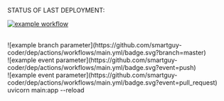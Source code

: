 STATUS OF LAST DEPLOYMENT:<br>

[![example workflow](https://github.com/smartguy-coder/dep/actions/workflows/main.yml/badge.svg)](https://github.com/smartguy-coder/dep/actions/workflows/main.yml/badge.svg)

<br>
![example branch parameter](https://github.com/smartguy-coder/dep/actions/workflows/main.yml/badge.svg?branch=master)<br>
![example event parameter](https://github.com/smartguy-coder/dep/actions/workflows/main.yml/badge.svg?event=push)<br>
![example event parameter](https://github.com/smartguy-coder/dep/actions/workflows/main.yml/badge.svg?event=pull_request)<br>
uvicorn main:app --reload